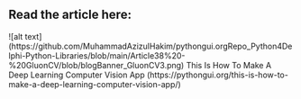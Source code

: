 <h2>Read the article here:</h2> 
![alt text](https://github.com/MuhammadAzizulHakim/pythongui.orgRepo_Python4Delphi-Python-Libraries/blob/main/Article38%20-%20GluonCV/blob/blogBanner_GluonCV3.png)
This Is How To Make A Deep Learning Computer Vision App (https://pythongui.org/this-is-how-to-make-a-deep-learning-computer-vision-app/)
